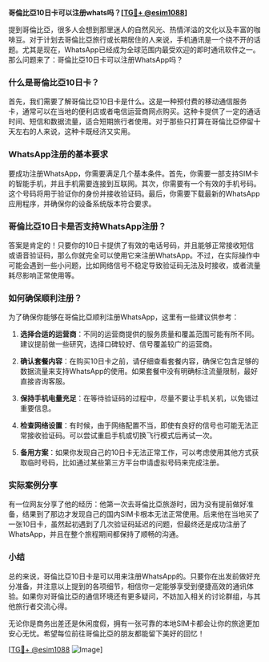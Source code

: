 **哥倫比亞10日卡可以注册whats吗？[[TG💪+ @esim1088](https://t.me/s/esim1088)]**

提到哥倫比亞，很多人会想到那里迷人的自然风光、热情洋溢的文化以及丰富的咖啡豆。对于计划去哥倫比亞旅行或长期居住的人来说，手机通讯是一个绕不开的话题。尤其是现在，WhatsApp已经成为全球范围内最受欢迎的即时通讯软件之一。那么问题来了：哥倫比亞10日卡可以注册WhatsApp吗？

### 什么是哥倫比亞10日卡？

首先，我们需要了解哥倫比亞10日卡是什么。这是一种预付费的移动通信服务卡，通常可以在当地的便利店或者电信运营商网点购买。这种卡提供了一定的通话时间、短信和数据流量，适合短期旅行者使用。对于那些只打算在哥倫比亞停留十天左右的人来说，这种卡既经济又实用。

### WhatsApp注册的基本要求

要成功注册WhatsApp，你需要满足几个基本条件。首先，你需要一部支持SIM卡的智能手机，并且手机需要连接到互联网。其次，你需要有一个有效的手机号码。这个号码将用于验证你的身份并接收验证码。最后，你需要下载最新的WhatsApp应用程序，并确保你的设备系统版本符合要求。

### 哥倫比亞10日卡是否支持WhatsApp注册？

答案是肯定的！只要你的10日卡提供了有效的电话号码，并且能够正常接收短信或语音验证码，那么你就完全可以使用它来注册WhatsApp。不过，在实际操作中可能会遇到一些小问题，比如网络信号不稳定导致验证码无法及时接收，或者流量耗尽影响正常使用等。

### 如何确保顺利注册？

为了确保你能够在哥倫比亞顺利注册WhatsApp，这里有一些建议供参考：

1. **选择合适的运营商**：不同的运营商提供的服务质量和覆盖范围可能有所不同。建议提前做一些研究，选择口碑较好、信号覆盖较广的运营商。
   
2. **确认套餐内容**：在购买10日卡之前，请仔细查看套餐内容，确保它包含足够的数据流量来支持WhatsApp的使用。如果套餐中没有明确标注流量限制，最好直接咨询客服。

3. **保持手机电量充足**：在等待验证码的过程中，尽量不要让手机关机，以免错过重要信息。

4. **检查网络设置**：有时候，由于网络配置不当，即使有良好的信号也可能无法正常接收验证码。可以尝试重启手机或切换飞行模式后再试一次。

5. **备用方案**：如果你发现自己的10日卡无法正常工作，可以考虑使用其他方式获取临时号码，比如通过某些第三方平台申请虚拟号码来完成注册。

### 实际案例分享

有一位网友分享了他的经历：他第一次去哥倫比亞旅游时，因为没有提前做好准备，结果到了那边才发现自己的国内SIM卡根本无法正常使用。后来他在当地买了一张10日卡，虽然起初遇到了几次验证码延迟的问题，但最终还是成功注册了WhatsApp，并且在整个旅程期间都保持了顺畅的沟通。

### 小结

总的来说，哥倫比亞10日卡是可以用来注册WhatsApp的。只要你在出发前做好充分准备，并注意以上提到的各项细节，相信你一定能够享受到便捷高效的通讯体验。如果你对哥倫比亞的通信环境还有更多疑问，不妨加入相关的讨论群组，与其他旅行者交流心得。

无论你是商务出差还是休闲度假，拥有一张可靠的本地SIM卡都会让你的旅途更加安心无忧。希望每位前往哥倫比亞的朋友都能留下美好的回忆！

[[TG💪+ @esim1088](https://t.me/s/esim1088) ![Image](https://i.postimg.cc/4NQfJmqS/Snipaste-2025-05-13-00-14-12.png)]